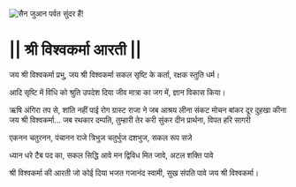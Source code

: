 ![सैन जुआन पर्वत सुंदर हैं!](lib/assets/images/artis/img.png "सैन जुआन पर्वत")

# || श्री विश्वकर्मा आरती ||

जय श्री विश्वकर्मा प्रभु, जय श्री विश्वकर्मा
सकल सृष्टि के कर्ता, रक्षक स्तुति धर्म।

आदि सृष्टि में विधि को श्रुति उपदेश दिया
जीव मात्रा का जग में, ज्ञान विकास किया।

ऋषि अंगिरा तप से, शांति नहीं पाई
रोग ग्रास्ट राजा ने जब आश्रय लीना
संकट मोचन बांकर दूर दुहखा कीना
जय श्री विश्वकर्मा...
जब रथकार दम्पति, तुम्हारी तेर करी
सुंकर दीन प्रार्थना, विपत हरि सागरी

एकनन चतुरनन, पंचानन राजे
त्रिभुज चतुर्भुज दशभुज, सकल रूप सजे

ध्यान धरे टैब पद का, सकल सिद्धि आवे
मन द्विविध मित जावे, अटल शक्ति पावे

श्री विश्वकर्मा की आरती जो कोई दिया
भजत गजानंद स्वामी, सुख संपति पावे
जय श्री विश्वकर्मा।